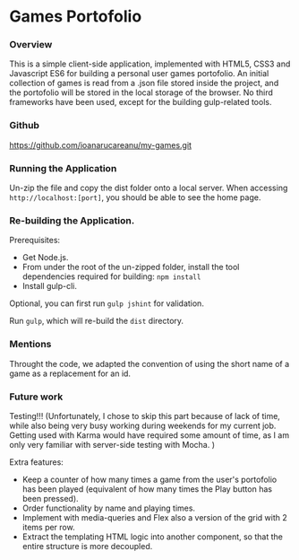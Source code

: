 # Games Portofolio

### Overview
This is a simple client-side application, implemented with HTML5, CSS3 and Javascript ES6 for building a personal
user games portofolio. An initial collection of games is read from a .json file stored inside the project, and
the portofolio will be stored in the local storage of the browser. No third frameworks have been used, except 
for the building gulp-related tools. 

### Github

https://github.com/ioanarucareanu/my-games.git


### Running the Application

Un-zip the file and copy the dist folder onto a local server. When accessing `http://localhost:[port]`, you should
be able to see the home page.


### Re-building the Application.

Prerequisites:

- Get Node.js.
- From under the root of the un-zipped folder, install the tool dependencies required for building: `npm install`
- Install gulp-cli.

Optional, you can first run `gulp jshint` for validation.

Run `gulp`, which will re-build the `dist` directory.

### Mentions

Throught the code, we adapted the convention of using the short name of a game as a replacement for an id.

### Future work

Testing!!! (Unfortunately, I chose to skip this part because of lack of time, while also being very busy working during 
weekends for my current job. Getting used with Karma would have required some amount of time, as I am only very familiar 
with server-side testing with Mocha. ) 

Extra features: 
- Keep a counter of how many times a game from the user's portofolio has been played (equivalent of how many times the 
Play button has been pressed).
- Order functionality by name and playing times.
- Implement with media-queries and Flex also a version of the grid with 2 items per row.
- Extract the templating HTML logic into another component, so that the entire structure is more decoupled.